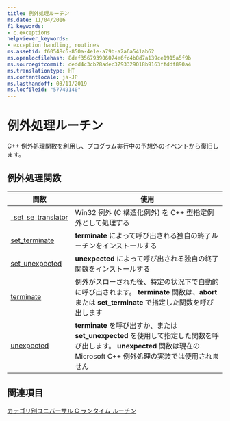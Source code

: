 ```yaml
---
title: 例外処理ルーチン
ms.date: 11/04/2016
f1_keywords:
- c.exceptions
helpviewer_keywords:
- exception handling, routines
ms.assetid: f60548c6-850a-4e1e-a79b-a2a6a541ab62
ms.openlocfilehash: 8def356793906074e6fc4b8d7a139ce1915a5f9b
ms.sourcegitcommit: dedd4c3cb28adec3793329018b9163ffddf890a4
ms.translationtype: HT
ms.contentlocale: ja-JP
ms.lasthandoff: 03/11/2019
ms.locfileid: "57749140"
---
```

# <a name="exception-handling-routines"></a>例外処理ルーチン

C++ 例外処理関数を利用し、プログラム実行中の予想外のイベントから復旧します。

## <a name="exception-handling-functions"></a>例外処理関数

|関数|使用|
|--------------|---------|
|[_set_se_translator](../c-runtime-library/reference/set-se-translator.md)|Win32 例外 (C 構造化例外) を C++ 型指定例外として処理する|
|[set_terminate](../c-runtime-library/reference/set-terminate-crt.md)|**terminate** によって呼び出される独自の終了ルーチンをインストールする|
|[set_unexpected](../c-runtime-library/reference/set-unexpected-crt.md)|**unexpected** によって呼び出される独自の終了関数をインストールする|
|[terminate](../c-runtime-library/reference/terminate-crt.md)|例外がスローされた後、特定の状況下で自動的に呼び出されます。 **terminate** 関数は、**abort** または **set_terminate** で指定した関数を呼び出します|
|[unexpected](../c-runtime-library/reference/unexpected-crt.md)|**terminate** を呼び出すか、または **set_unexpected** を使用して指定した関数を呼び出します。 **unexpected** 関数は現在の Microsoft C++ 例外処理の実装では使用されません|

## <a name="see-also"></a>関連項目

[カテゴリ別ユニバーサル C ランタイム ルーチン](../c-runtime-library/run-time-routines-by-category.md)<br/>
